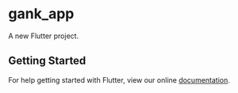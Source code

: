 # gank_app

A new Flutter project.

## Getting Started

For help getting started with Flutter, view our online
[documentation](https://flutter.io/).
